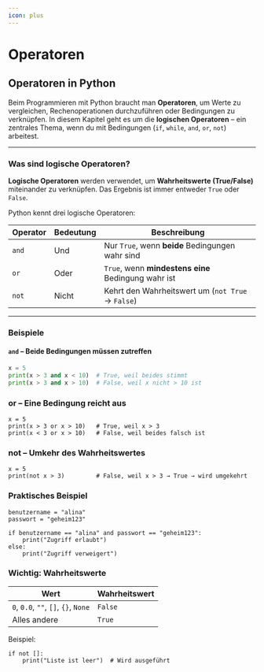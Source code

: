 ```yaml
---
icon: plus
---
```


# Operatoren

## Operatoren in Python

Beim Programmieren mit Python braucht man **Operatoren**, um Werte zu vergleichen, Rechenoperationen durchzuführen oder Bedingungen zu verknüpfen. In diesem Kapitel geht es um die **logischen Operatoren** – ein zentrales Thema, wenn du mit Bedingungen (`if`, `while`, `and`, `or`, `not`) arbeitest.

***

### Was sind logische Operatoren?

**Logische Operatoren** werden verwendet, um **Wahrheitswerte (True/False)** miteinander zu verknüpfen. Das Ergebnis ist immer entweder `True` oder `False`.

Python kennt drei logische Operatoren:

| Operator | Bedeutung | Beschreibung                                        |
| -------- | --------- | --------------------------------------------------- |
| `and`    | Und       | Nur `True`, wenn **beide** Bedingungen wahr sind    |
| `or`     | Oder      | `True`, wenn **mindestens eine** Bedingung wahr ist |
| `not`    | Nicht     | Kehrt den Wahrheitswert um (`not True` → `False`)   |

***

### Beispiele

#### `and` – Beide Bedingungen müssen zutreffen

```python
x = 5
print(x > 3 and x < 10)  # True, weil beides stimmt
print(x > 3 and x > 10)  # False, weil x nicht > 10 ist
```

### or – Eine Bedingung reicht aus

```
x = 5
print(x > 3 or x > 10)   # True, weil x > 3
print(x < 3 or x > 10)   # False, weil beides falsch ist
```

### not – Umkehr des Wahrheitswertes

```
x = 5
print(not x > 3)         # False, weil x > 3 → True → wird umgekehrt
```

### Praktisches Beispiel

```
benutzername = "alina"
passwort = "geheim123"

if benutzername == "alina" and passwort == "geheim123":
    print("Zugriff erlaubt")
else:
    print("Zugriff verweigert")
```

### Wichtig: Wahrheitswerte

| Wert                                 | Wahrheitswert |
| ------------------------------------ | ------------- |
| `0`, `0.0`, `""`, `[]`, `{}`, `None` | `False`       |
| Alles andere                         | `True`        |

Beispiel:

```
if not []:
    print("Liste ist leer")  # Wird ausgeführt
```
